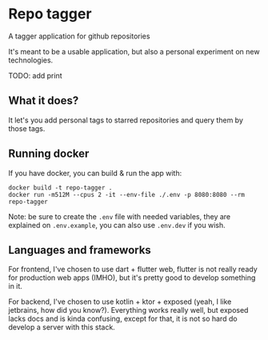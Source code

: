 # Repo tagger

A tagger application for github repositories

It's meant to be a usable application, but also a personal
experiment on new technologies.

TODO: add print

## What it does?

It let's you add personal tags to starred repositories
and query them by those tags.


## Running docker

If you have docker, you can build & run the app with:

```shell script
docker build -t repo-tagger .
docker run -m512M --cpus 2 -it --env-file ./.env -p 8080:8080 --rm repo-tagger
```

Note: be sure to create the `.env` file with needed variables, they 
are explained on `.env.example`, you can also use `.env.dev`
if you wish.

## Languages and frameworks

For frontend, I've chosen to use dart + flutter web,
flutter is not really ready for production web apps (IMHO),
but it's pretty good to develop something in it.

For backend, I've chosen to use kotlin + ktor + exposed (yeah, I
like jetbrains, how did you know?). Everything works really well, but exposed 
lacks docs and is kinda confusing, except for that, it is not so hard do develop 
a server with this stack.
